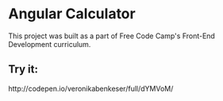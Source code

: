<h1>Angular Calculator</h1>
This project was built as a part of Free Code Camp's Front-End Development curriculum.

<h2>Try it:</h2>
http://codepen.io/veronikabenkeser/full/dYMVoM/
